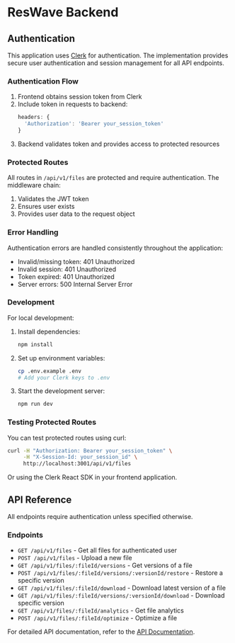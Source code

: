 # ResWave Backend

## Authentication

This application uses [Clerk](https://clerk.dev/) for authentication. The implementation provides secure user authentication and session management for all API endpoints.


### Authentication Flow

1. Frontend obtains session token from Clerk
2. Include token in requests to backend:
   ```javascript
   headers: {
     'Authorization': 'Bearer your_session_token'
   }
   ```
3. Backend validates token and provides access to protected resources

### Protected Routes

All routes in `/api/v1/files` are protected and require authentication. The middleware chain:

1. Validates the JWT token
2. Ensures user exists
3. Provides user data to the request object

### Error Handling

Authentication errors are handled consistently throughout the application:

- Invalid/missing token: 401 Unauthorized
- Invalid session: 401 Unauthorized
- Token expired: 401 Unauthorized
- Server errors: 500 Internal Server Error

### Development

For local development:

1. Install dependencies:
   ```bash
   npm install
   ```

2. Set up environment variables:
   ```bash
   cp .env.example .env
   # Add your Clerk keys to .env
   ```

3. Start the development server:
   ```bash
   npm run dev
   ```

### Testing Protected Routes

You can test protected routes using curl:

```bash
curl -H "Authorization: Bearer your_session_token" \
     -H "X-Session-Id: your_session_id" \
     http://localhost:3001/api/v1/files
```

Or using the Clerk React SDK in your frontend application.

## API Reference

All endpoints require authentication unless specified otherwise.

### Endpoints

- `GET /api/v1/files` - Get all files for authenticated user
- `POST /api/v1/files` - Upload a new file
- `GET /api/v1/files/:fileId/versions` - Get versions of a file
- `POST /api/v1/files/:fileId/versions/:versionId/restore` - Restore a specific version
- `GET /api/v1/files/:fileId/download` - Download latest version of a file
- `GET /api/v1/files/:fileId/versions/:versionId/download` - Download specific version
- `GET /api/v1/files/:fileId/analytics` - Get file analytics
- `POST /api/v1/files/:fileId/optimize` - Optimize a file

For detailed API documentation, refer to the [API Documentation](./docs/api.md).